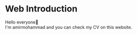# Web Introduction
Hello everyone👋
<br>
I'm amirmohammad and you can check my CV on this website.
 

